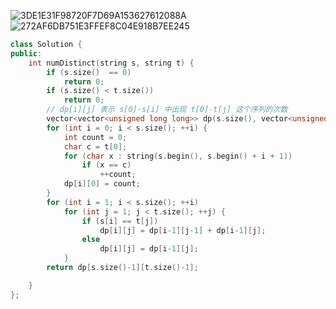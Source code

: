 ![3DE1E31F98720F7D69A153627612088A](https://user-images.githubusercontent.com/83362131/224558136-e8333b43-e253-4ef0-81e9-89aedceeb578.png)
![272AF6DB751E3FFEF8C04E918B7EE245](https://user-images.githubusercontent.com/83362131/224558143-264d04b7-00e4-4826-a388-a46a714d8fc1.png)
```cpp
class Solution {
public:
    int numDistinct(string s, string t) {
        if (s.size()  == 0)
            return 0;
        if (s.size() < t.size())
            return 0;
        // dp[i][j] 表示 s[0]-s[i] 中出现 t[0]-t[j] 这个序列的次数
        vector<vector<unsigned long long>> dp(s.size(), vector<unsigned long long>(t.size(), 0));
        for (int i = 0; i < s.size(); ++i) {
            int count = 0;
            char c = t[0];
            for (char x : string(s.begin(), s.begin() + i + 1))
                if (x == c)
                    ++count;
            dp[i][0] = count;
        }
        for (int i = 1; i < s.size(); ++i) 
            for (int j = 1; j < t.size(); ++j) {
                if (s[i] == t[j])
                    dp[i][j] = dp[i-1][j-1] + dp[i-1][j];
                else 
                    dp[i][j] = dp[i-1][j];
            }
        return dp[s.size()-1][t.size()-1];

    }
};
```
